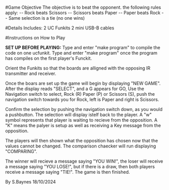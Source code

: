 #Game Objective 
The objective is to beat the opponent. 
the following rules apply:
-- Rock beats Scissors 
-- Scissors beats Paper
-- Paper beats Rock
-- Same selection is a tie (no one wins)


#Details 
Includes:
2 UC Funkits 
2 mini USB-B cables 

#Instructions on How to Play 

**SET UP BEFORE PLAYING:**
Type and enter "make program" to compile the code on one ucfunkit.
Type and enter "make program" once the program has compiles on the first player's Funckit.

Orient the Funkits so that the boards are alligned with the opposing IR transmitter and receiver.

Once the boars are set up the game will begin by displaying "NEW GAME".
After the display reads "SELECT", and a G appears for GO, 
Use the Navigation switch to select, Rock (R) Paper (P) or Scissors (S),
push the navigation switch towards you for Rock, left is Paper and right is Scissors.


Confirm the selection by pushing the navigation switch down, as you would a pushbutton.
The selection will display istelf back to the player.
A "w" symbol represents that player is waiting to recieve from the opposition.
A "K" means the palyer is setup as well as receiving a Key message from the opposition.

The players will then shown what the opposition has chosen now that the values cannot be changed.
The comparison chaecker will run displaying "COMPARING". 

The winner will recieve a message saying "YOU WIN!", the loser will receive a message saying "YOU LOSE!", but if there is a draw, then both players receive a message saying "TIE!".
The game is then finished. 

By S.Baynes
18/10/2024
